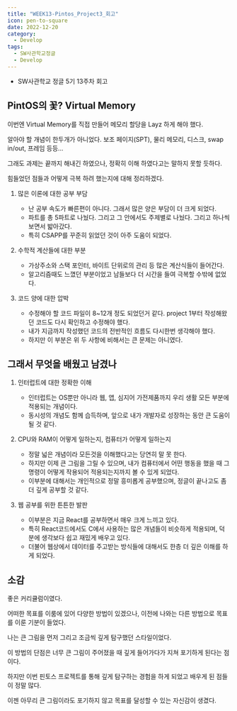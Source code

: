 ```yaml
---
title: "WEEK13-Pintos_Project3_회고"
icon: pen-to-square
date: 2022-12-20
category:
  - Develop
tags:
  - SW사관학교정글
  - Develop
---
```


- SW사관학교 정글 5기 13주차 회고
<!-- more -->

## PintOS의 꽃? Virtual Memory

이번엔 Virtual Memory를 직접 만들어 메모리 할당을 Layz 하게 해야 했다.

알아야 할 개념이 한두개가 아니었다. 보조 페이지(SPT), 물리 메모리, 디스크, swap in/out, 프레임 등등...

그래도 과제는 끝까지 해내긴 하였으나, 정확히 이해 하였다고는 말하지 못할 듯하다.

힘들었던 점들과 어떻게 극복 하려 했는지에 대해 정리하겠다.

1. 많은 이론에 대한 공부 부담

    - 난 공부 속도가 빠른편이 아니다. 그래서 많은 양은 부담이 더 크게 되었다.
    - 파트를 총 5파트로 나눴다. 그리고 그 안에서도 주제별로 나눴다. 그리고 하나씩 보면서 밟아갔다.
    - 특히 CSAPP를 꾸준히 읽었던 것이 아주 도움이 되었다.

2. 수학적 계산들에 대한 부분

    - 가상주소와 스택 포인터, 바이트 단위로의 관리 등 많은 계산식들이 들어간다.
    - 알고리즘때도 느꼈던 부분이었고 남들보다 더 시간을 들여 극복할 수밖에 없었다.

3. 코드 양에 대한 압박

    - 수정해야 할 코드 파일이 8~12개 정도 되었던거 같다. project 1부터 작성해왔던 코드도 다시 확인하고 수정해야 했다.
    - 내가 지금까지 작성했던 코드의 전반적인 흐름도 다시한번 생각해야 했다.
    - 하지만 이 부분은 위 두 사항에 비해서는 큰 문제는 아니였다.

## 그래서 무엇을 배웠고 남겼나

1. 인터럽트에 대한 정확한 이해

    - 인터럽트는 OS뿐만 아니라 웹, 앱, 심지어 가전제품까지 우리 생활 모든 부분에 적용되는 개념이다.
    - 동시성의 개념도 함께 습득하며, 앞으로 내가 개발자로 성장하는 동안 큰 도움이 될 것 같다.

2. CPU와 RAM이 어떻게 일하는지, 컴퓨터가 어떻게 일하는지

    - 정말 넓은 개념이라 모든것을 이해했다고는 당연히 말 못 한다.
    - 하지만 이제 큰 그림을 그릴 수 있으며, 내가 컴퓨터에서 어떤 행동을 했을 때 그 명령이 어떻게 작용되어 적용되는지까지 볼 수 있게 되었다.
    - 이부분에 대해서는 개인적으로 정말 흥미롭게 공부했으며, 정글이 끝나고도 좀 더 깊게 공부할 것 같다.

3. 웹 공부를 위한 튼튼한 발판

    - 이부분은 지금 React를 공부하면서 매우 크게 느끼고 있다.
    - 특히 React코드에서도 C에서 사용하는 많은 개념들이 비슷하게 적용되며, 덕분에 생각보다 쉽고 재밌게 배우고 있다.
    - 더불어 웹상에서 데이터를 주고받는 방식들에 대해서도 한층 더 깊은 이해를 하게 되었다.

## 소감

좋은 커리큘럼이였다.

어떠한 목표를 이룸에 있어 다양한 방법이 있겠으나, 이전에 나와는 다른 방법으로 목표를 이룬 기분이 들었다.

나는 큰 그림을 먼저 그리고 조금씩 깊게 탐구했던 스타일이었다.

이 방법의 단점은 너무 큰 그림이 주어졌을 때 깊게 들어가다가 지쳐 포기하게 된다는 점이다.

하지만 이번 핀토스 프로젝트를 통해 깊게 탐구하는 경험을 하게 되었고 배우게 된 점들이 정말 많다.

이젠 아무리 큰 그림이라도 포기하지 않고 목표를 달성할 수 있는 자신감이 생겼다.